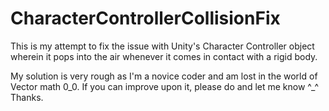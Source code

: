# CharacterControllerCollisionFix

This is my attempt to fix the issue with Unity's Character Controller object wherein it pops into the air 
whenever it comes in contact with a rigid body.

My solution is very rough as I'm a novice coder and am lost in the world of Vector math 0_0.
If you can improve upon it, please do and let me know ^_^ Thanks.

